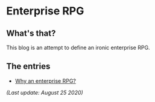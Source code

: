 # Enterprise RPG

## What's that?

This blog is an attempt to define an ironic enterprise RPG.

## The entries

* [Why an enterprise RPG?](2020/20200825.md)

*(Last update: August 25 2020)*



